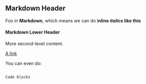 ## Markdown Header

Foo in **Markdown**, which means we can do **inline *italics* like this**

#### Markdown Lower Header

More second-level content.

[A link](http://rtfd.org)

You can even do:

```bash

Code blocks
```
